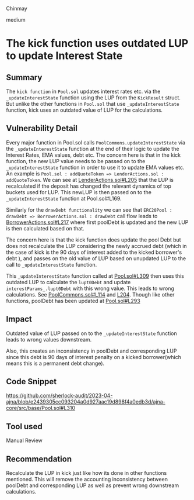 Chinmay

medium

# The kick function uses outdated LUP to update Interest State

## Summary
The ```kick function``` in ```Pool.sol``` updates interest rates etc. via the ```_updateInterestState``` function using the LUP from the ```KickResult``` struct. But unlike the other functions in ```Pool.sol``` that use ```_updateInterestState``` function, kick uses an outdated value of LUP for the calculations. 

## Vulnerability Detail

Every major function in Pool.sol calls ```PoolCommons.updateInterestState``` via the ```_updateInterestState``` function at the end of their logic to update the Interest Rates, EMA values, debt etc. The concern here is that in the kick function, the new LUP value needs to be passed on to the ```_updateInterestState``` function in order to use it to update EMA values etc. 
An example is ```Pool.sol : addQuoteToken => LenderActions.sol : addQuoteToken```. We can see at [LenderActions.sol#L205](https://github.com/sherlock-audit/2023-04-ajna/blob/e2439305cc093204a0d927aac19d898f4a0edb3d/ajna-core/src/libraries/external/LenderActions.sol#L205) that the LUP is recalculated if the deposit has changed the relevant dynamics of top buckets used for LUP. This newLUP is then passed on to the  ```_updateInterestState``` function at Pool.sol#L169. 

Similarly for the ```drawDebt functionality``` we can see that ```ERC20Pool : drawDebt => BorrowerActions.sol : drawDebt``` call flow leads to [BorrowerActions.sol#L217](https://github.com/sherlock-audit/2023-04-ajna/blob/e2439305cc093204a0d927aac19d898f4a0edb3d/ajna-core/src/libraries/external/BorrowerActions.sol#L217) where first poolDebt is updated and the new LUP is then calculated based on that. 

The concern here is that the kick function does update the pool Debt but does not recalculate the LUP considering the newly accrued debt (which in the case of kick is the 90 days of interest added to the kicked borrower's debt ), and passes on the old value of LUP based on unupdated LUP to the call to ```_updateInterestState``` function.

This ```_updateInterestState``` function called at [Pool.sol#L309](https://github.com/sherlock-audit/2023-04-ajna/blob/e2439305cc093204a0d927aac19d898f4a0edb3d/ajna-core/src/base/Pool.sol#L310) then uses this outdated LUP to calculate the ```lupt0Debt``` and update ```interestParams_.lupt0Debt``` with this wrong value. This leads to wrong calculations. See [PoolCommons.sol#L114](https://github.com/sherlock-audit/2023-04-ajna/blob/e2439305cc093204a0d927aac19d898f4a0edb3d/ajna-core/src/libraries/external/PoolCommons.sol#L114) and [L204](https://github.com/sherlock-audit/2023-04-ajna/blob/e2439305cc093204a0d927aac19d898f4a0edb3d/ajna-core/src/libraries/external/PoolCommons.sol#L204). Though like other functions, poolDebt has been updated at [Pool.sol#L293](https://github.com/sherlock-audit/2023-04-ajna/blob/e2439305cc093204a0d927aac19d898f4a0edb3d/ajna-core/src/base/Pool.sol#L294)

## Impact
Outdated value of LUP passed on to the ```_updateInterestState``` function leads to wrong values downstream. 

Also, this creates an inconsistency in poolDebt and corresponding LUP since this debt is 90 days of interest penalty on a kicked borrower(which means this is a permanent debt change).

## Code Snippet
https://github.com/sherlock-audit/2023-04-ajna/blob/e2439305cc093204a0d927aac19d898f4a0edb3d/ajna-core/src/base/Pool.sol#L310

## Tool used

Manual Review

## Recommendation
Recalculate the LUP in kick just like how its done in other functions mentioned. This will remove the accounting inconsistency between poolDebt and corresponding LUP as well as prevent wrong downstream calculations. 